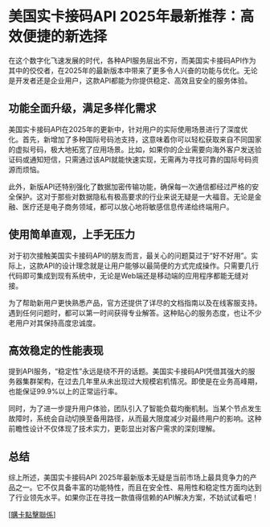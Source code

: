 # 美国实卡接码API 2025年最新推荐：高效便捷的新选择

在这个数字化飞速发展的时代，各种API服务层出不穷，而美国实卡接码API作为其中的佼佼者，在2025年的最新版本中带来了更多令人兴奋的功能与优化。无论是开发者还是企业用户，这款API都能为你提供稳定、高效且安全的服务体验。

## 功能全面升级，满足多样化需求

美国实卡接码API在2025年的更新中，针对用户的实际使用场景进行了深度优化。首先，新增加了多种国际号码池支持，这意味着你可以轻松获取来自不同国家的虚拟号码，极大地拓宽了应用场景。比如，如果你的企业需要向海外客户发送验证码或通知短信，只需通过该API就能快速实现，无需再为寻找可靠的国际号码资源而烦恼。

此外，新版API还特别强化了数据加密传输功能，确保每一次通信都经过严格的安全保护。这对于那些对数据隐私有极高要求的行业来说无疑是一大福音。无论是金融、医疗还是电子商务领域，都可以放心地将敏感信息传递给终端用户。

## 使用简单直观，上手无压力

对于初次接触美国实卡接码API的朋友而言，最关心的问题莫过于“好不好用”。实际上，这款API的设计理念就是让用户能够以最简便的方式完成操作。只需要几行代码即可集成到现有系统中，无论是Web端还是移动端的应用程序都能无缝对接。

为了帮助新用户更快熟悉产品，官方还提供了详尽的文档指南以及在线客服支持。遇到任何问题时，都可以第一时间获得专业解答。这种贴心的服务态度，也让不少老用户对其保持高度忠诚度。

## 高效稳定的性能表现

提到API服务，“稳定性”永远是绕不开的话题。美国实卡接码API凭借其强大的服务器集群架构，在过去几年里从未出现过大规模宕机情况。即使是在业务高峰期，也能保证99.9%以上的正常运行率。

同时，为了进一步提升用户体验，团队引入了智能负载均衡机制。当某个节点发生故障时，系统会自动切换至备用路径，从而最大限度减少对最终用户的影响。这种前瞻性设计不仅体现了技术实力，更彰显出对客户需求的深刻理解。

## 总结

综上所述，美国实卡接码API 2025年最新版本无疑是当前市场上最具竞争力的产品之一。它不仅具备丰富的功能特性，而且在安全性、易用性和稳定性方面均达到了行业领先水平。如果你正在寻找一款值得信赖的API解决方案，不妨试试看吧！

[[購卡點擊聯係](https://t.me/s/SXDXQF)]